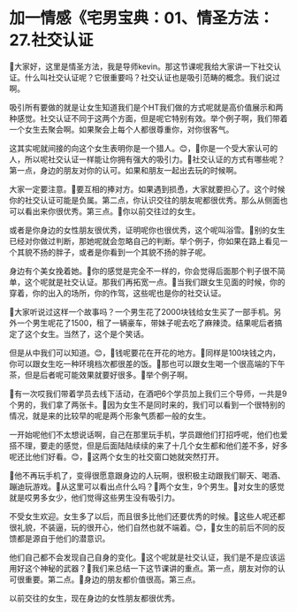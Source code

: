 # 加一情感《宅男宝典：01、情圣方法：27.社交认证

🎼大家好，这里是情圣方法，我是导师kevin。那这节课呢我给大家讲一下社交认证。什么叫社交认证呢？它很重要吗？社交认证也是吸引范畴的概念。我们说过啊。

吸引所有要做的就是让女生知道我们是个HT我们做的方式呢就是高价值展示和两种感觉。社交认证不同于这两个方面，但是呢它特别有效。举个例子啊，我们带着一个女生去聚会啊。如果聚会上每个人都很尊重你，对你很客气。

这其实呢就间接的向这个女生表明你是一个猎人。😊，🎼你是一个受大家认可的人，所以呢社交认证一样能让你拥有强大的吸引力。🎼社交认证的方式有哪些呢？第一点，身边的朋友对你的认可。如果和朋友一起出去玩的时候啊。

大家一定要注意。🎼要互相的捧对方。如果遇到损恿，大家就要担心了。这个时候你的社交认证可能是负属。第二点，你认识交往的朋友呢都很优秀。那么从侧面也可以看出来你很优秀。第三点。🎼你以前交往过的女生。

或者是你身边的女性朋友很优秀，证明呢你也很优秀，这个呢叫浴雪。🎼别的女生已经对你做过判断，那她呢就会忽略自己的判断。举个例子，你如果在路上看见一个其貌不扬的胖子，或者是你看到一个其貌不扬的胖子呢。

身边有个美女挽着她。🎼你的感觉是完全不一样的，你会觉得后面那个判子很不简单，这个呢就是社交认证。那我们再拓宽一点。🎼当我们跟女生见面的时候，你的穿着，你的出入的场所，你的作驾，这些呢也是你的社交认证。

🎼大家听说过这样一个故事吗？一个男生花了2000块钱给女生买了一部手机。另外一个男生呢花了1500，租了一辆豪车，带妹子呢去吃了麻辣烫。结果呢后者搞定了这个女生。当然了，这个是个笑话。

但是从中我们可以知道。😊，🎼钱呢要花在开花的地方。🎼同样是100块钱之内，你可以跟女生吃一种环境档次都很差的饭。🎼那也可以跟女生喝一个很高端的下午茶，但是后者呢可能效果就要好很多。🎼举个例子啊。

🎼有一次哎我们带着学员去线下活动，在酒吧6个学员加上我们三个导师，一共是9个男的，我们拿了两张卡。🎼因为女生不是同时来的，我们可以看到一个很特别的情况，就是来的比较早的呢是两个形象气质都一般的女生。

一开始呢他们不太想说话啊，自己在那里玩手机，学员跟他们打招呼呢，他们也爱搭不理，要走的感觉，但是后面陆陆续续的来了十几个女生都和他们差不多，好多呢还比他们好看。😊，🎼这两个女生的社交窗口她就突然打开。

🎼他不再玩手机了，变得很愿意跟身边的人玩啊，很积极主动跟我们聊天、喝酒、蹦迪玩游戏。🎼从这里可以看出点什么吗？🎼两个女生，9个男生。🎼对女生的感觉就是哎男多女少，他们觉得这些男生没有吸引力。

不受女生欢迎。女生多了以后，而且很多比他们还要优秀的时候。🎼这些人呢还都很礼貌，不装逼，玩的很开心，他们自然也就不端着。😊，🎼女生的前后不同的反馈都是源自于他们的潜意识。

他们自己都不会发现自己自身的变化。🎼这个呢就是社交认证，我们是不是应该运用好这个神秘的武器？🎼我们来总结一下这节课讲的重点。第一点，朋友对你的认可很重要。第二点。🎼身边的朋友都价值很高。第三点。

以前交往的女生，现在身边的女性朋友都很优秀。
